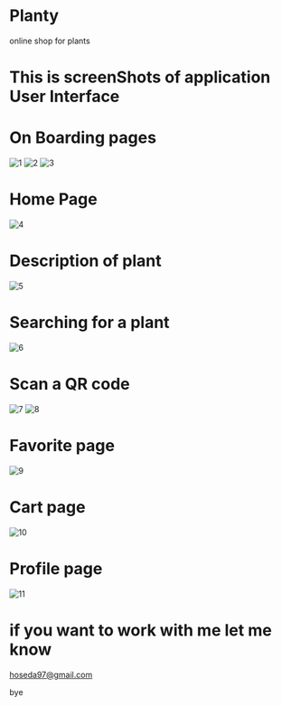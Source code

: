 # Planty
online shop for plants


# This is screenShots of application User Interface 

# On Boarding pages
![1](https://github.com/hoseda/Planty/assets/65117441/0a52d574-ba36-4605-9c81-58e0f1108f93)
![2](https://github.com/hoseda/Planty/assets/65117441/54cdf31a-dc59-4e4f-8663-0e1888969252)
![3](https://github.com/hoseda/Planty/assets/65117441/e2343825-d20e-4e7b-9b67-aa27efb83701)


# Home Page
![4](https://github.com/hoseda/Planty/assets/65117441/0bf984da-3f9f-4923-a0ff-02dc05437506)

# Description of plant
![5](https://github.com/hoseda/Planty/assets/65117441/e697267d-9841-40ae-9415-8361df5316f7)


# Searching for a plant
![6](https://github.com/hoseda/Planty/assets/65117441/e2fdf390-4908-46ed-aefc-12c074170e44)

# Scan a QR code 
![7](https://github.com/hoseda/Planty/assets/65117441/4908676d-b352-445e-b328-39fd04dee7ff)
![8](https://github.com/hoseda/Planty/assets/65117441/8125c390-fdf2-485f-ae65-cb9c5ab9be66)

# Favorite page
![9](https://github.com/hoseda/Planty/assets/65117441/182f1309-7ead-451e-b5e5-0a2ee3f3d5fd)


# Cart page
![10](https://github.com/hoseda/Planty/assets/65117441/e2ae556c-b81e-42ed-b866-894a21124671)


# Profile page
![11](https://github.com/hoseda/Planty/assets/65117441/d80ded4d-8128-4280-b68d-bea6558e8782)


# if you want to work with me let me know
hoseda97@gmail.com

bye
